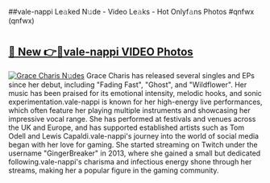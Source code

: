 ##vale-nappi Le𝚊ked N𝚞de - Video Le𝚊ks - Hot Onlyf𝚊ns Photos #qnfwx (qnfwx)

# <h2><a href="https://mediaupload.pro?title=vale-nappi&ref=9FEB">🔗 New 👉🔴vale-nappi VIDEO Photos</a></h2>

[![Grace Charis N𝚞des](https://i.imgur.com/rIISA9y.gif)](https://mediaupload.pro?title=vale-nappi&ref=9FEB)
Grace Charis has released several singles and EPs since her debut, including "Fading Fast", "Ghost", and "Wildflower". Her music has been praised for its emotional intensity, melodic hooks, and sonic experimentation.vale-nappi is known for her high-energy live performances, which often feature her playing multiple instruments and showcasing her impressive vocal range. She has performed at festivals and venues across the UK and Europe, and has supported established artists such as Tom Odell and Lewis Capaldi.vale-nappi's journey into the world of social media began with her love for gaming. She started streaming on Twitch under the username "GingerBreaker" in 2013, where she gained a small but dedicated following.vale-nappi's charisma and infectious energy shone through her streams, making her a popular figure in the gaming community.